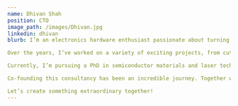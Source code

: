 ```yaml
---
name: Dhivan Shah
position: CTO
image_path: /images/Dhivan.jpg
linkedin: dhivan
blurb: I’m an electronics hardware enthusiast passionate about turning ideas into reality. With extensive experience in hardware prototyping, 3D printing, and electronics manufacturing, I love helping companies bring their electronic products to life—whether it's designing custom PCBs, integrating embedded systems, or solving complex hardware challenges.

Over the years, I’ve worked on a variety of exciting projects, from cutting-edge consumer electronics to robust industrial applications. My expertise spans PCB design, firmware development, sensor integration, and streamlining manufacturing processes. I thrive on tackling tough problems and finding innovative solutions that make products better, faster, and smarter.

Currently, I’m pursuing a PhD in semiconductor materials and laser technology, which allows me to blend advanced research with practical hardware development. This fusion of knowledge helps me approach projects with a unique perspective, leveraging the latest advancements in materials, precision fabrication, and optical systems.

Co-founding this consultancy has been an incredible journey. Together with an AI and software specialist, we’ve built a team that delivers seamless, full-stack solutions by integrating hardware, software, and AI. Whether you’re developing a groundbreaking product, refining an existing design, or overcoming technical challenges, I’m here to help you turn your vision into something remarkable.

Let’s create something extraordinary together!
---
```

